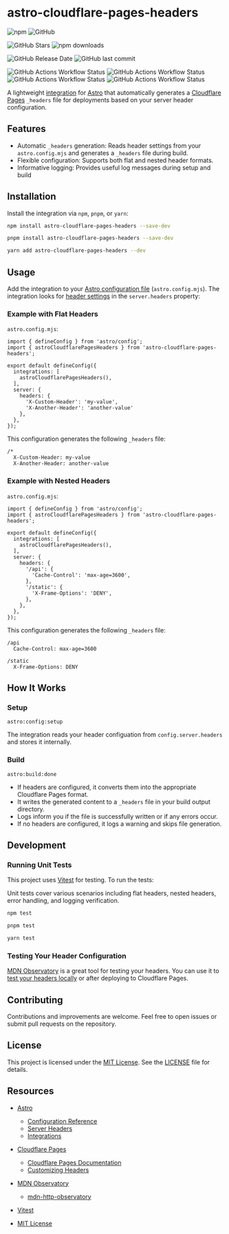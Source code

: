 # astro-cloudflare-pages-headers

![npm](https://img.shields.io/npm/v/astro-cloudflare-pages-headers)
![GitHub](https://img.shields.io/github/license/martinsilha/astro-cloudflare-pages-headers)

![GitHub Stars](https://img.shields.io/github/stars/martinsilha/astro-cloudflare-pages-headers?style=social)
![npm downloads](https://img.shields.io/npm/dm/astro-cloudflare-pages-headers?style=social)

![GitHub Release Date](https://img.shields.io/github/release-date/martinsilha/astro-cloudflare-pages-headers)
![GitHub last commit](https://img.shields.io/github/last-commit/martinsilha/astro-cloudflare-pages-headers)

![GitHub Actions Workflow Status](https://img.shields.io/github/actions/workflow/status/martinsilha/astro-cloudflare-pages-headers/types.yml?branch=main&label=types)
![GitHub Actions Workflow Status](https://img.shields.io/github/actions/workflow/status/martinsilha/astro-cloudflare-pages-headers/lint.yml?branch=main&label=lint)
![GitHub Actions Workflow Status](https://img.shields.io/github/actions/workflow/status/martinsilha/astro-cloudflare-pages-headers/test.yml?branch=main&label=test)
![GitHub Actions Workflow Status](https://img.shields.io/github/actions/workflow/status/martinsilha/astro-cloudflare-pages-headers/release.yml?branch=main&label=release)


A lightweight [integration](https://astro.build/integrations/) for [Astro](https://astro.build/) that automatically generates a [Cloudflare Pages](https://pages.cloudflare.com/) `_headers` file for deployments based on your server header configuration.

## Features

- Automatic `_headers` generation: Reads header settings from your `astro.config.mjs` and generates a `_headers` file during build.
- Flexible configuration: Supports both flat and nested header formats.
- Informative logging: Provides useful log messages during setup and build

## Installation

Install the integration via `npm`, `pnpm`, or `yarn`:

```bash
npm install astro-cloudflare-pages-headers --save-dev
```

```bash
pnpm install astro-cloudflare-pages-headers --save-dev
```

```bash
yarn add astro-cloudflare-pages-headers --dev
```

## Usage

Add the integration to your [Astro configuration file](https://docs.astro.build/en/reference/configuration-reference/) (`astro.config.mjs`). The integration looks for [header settings](https://docs.astro.build/en/reference/configuration-reference/#serverheaders) in the `server.headers` property:

### Example with Flat Headers

`astro.config.mjs`:

```js,ts
import { defineConfig } from 'astro/config';
import { astroCloudflarePagesHeaders } from 'astro-cloudflare-pages-headers';

export default defineConfig({
  integrations: [
    astroCloudflarePagesHeaders(),
  ],
  server: {
    headers: {
      'X-Custom-Header': 'my-value',
      'X-Another-Header': 'another-value'
    },
  },
});
```

This configuration generates the following `_headers` file:

```plaintext
/*
  X-Custom-Header: my-value
  X-Another-Header: another-value
```

### Example with Nested Headers

`astro.config.mjs`:
```js,ts
import { defineConfig } from 'astro/config';
import { astroCloudflarePagesHeaders } from 'astro-cloudflare-pages-headers';

export default defineConfig({
  integrations: [
    astroCloudflarePagesHeaders(),
  ],
  server: {
    headers: {
      '/api': {
        'Cache-Control': 'max-age=3600',
      },
      '/static': {
        'X-Frame-Options': 'DENY',
      },
    },
  },
});
```

This configuration generates the following `_headers` file:

```plaintext
/api
  Cache-Control: max-age=3600

/static
  X-Frame-Options: DENY
```

## How It Works

### Setup

`astro:config:setup`

The integration reads your header configuation from `config.server.headers` and stores it internally.

### Build

`astro:build:done`

- If headers are configured, it converts them into the appropriate Cloudflare Pages format.
- It writes the generated content to a `_headers` file in your build output directory.
- Logs inform you if the file is successfully written or if any errors occur.
- If no headers are configured, it logs a warning and skips file generation.

## Development

### Running Unit Tests

This project uses [Vitest](https://vitest.dev/) for testing. To run the tests:

Unit tests cover various scenarios including flat headers, nested headers, error handling, and logging verification.

```bash
npm test
```

```bash
pnpm test
```

```bash
yarn test
```

### Testing Your Header Configuration

[MDN Observatory](https://observatory.mozilla.org/) is a great tool for testing your headers. You can use it to [test your headers locally](https://github.com/mdn/mdn-http-observatory/) or after deploying to Cloudflare Pages.

## Contributing

Contributions and improvements are welcome. Feel free to open issues or submit pull requests on the repository.

## License

This project is licensed under the [MIT License](https://opensource.org/license/mit). See the [LICENSE](LICENSE) file for details.

## Resources

- [Astro](https://astro.build/)
  - [Configuration Reference](https://docs.astro.build/en/reference/configuration-reference/)
  - [Server Headers](https://docs.astro.build/en/reference/configuration-reference/#serverheaders)
  - [Integrations](https://docs.astro.build/en/guides/integrations-guide/)

- [Cloudflare Pages](https://pages.cloudflare.com/)
  - [Cloudflare Pages Documentation](https://developers.cloudflare.com/pages/)
  - [Customizing Headers](https://developers.cloudflare.com/pages/platform/headers)

- [MDN Observatory](https://observatory.mozilla.org/)
  - [mdn-http-observatory](https://github.com/mdn/mdn-http-observatory/)

- [Vitest](https://vitest.dev/)
  
- [MIT License](https://opensource.org/licenses/MIT)
